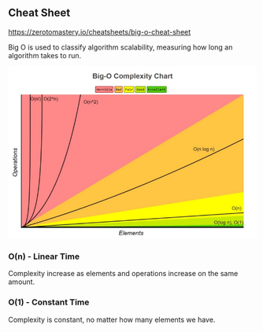 ## Cheat Sheet
https://zerotomastery.io/cheatsheets/big-o-cheat-sheet

Big O is used to classify algorithm scalability, measuring how long an algorithm takes to run.

![img.png](img.png)

### O(n) - Linear Time

Complexity increase as elements and operations increase on the same amount.

### O(1) - Constant Time

Complexity is constant, no matter how many elements we have.